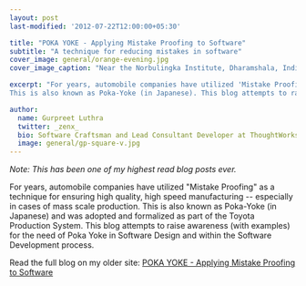 ```yaml
---
layout: post
last-modified: '2012-07-22T12:00:00+05:30'

title: "POKA YOKE - Applying Mistake Proofing to Software"
subtitle: "A technique for reducing mistakes in software"
cover_image: general/orange-evening.jpg
cover_image_caption: "Near the Norbulingka Institute, Dharamshala, India"

excerpt: "For years, automobile companies have utilized 'Mistake Proofing' as a technique for ensuring high quality, high speed manufacturing.
This is also known as Poka-Yoke (in Japanese). This blog attempts to raise awareness (with examples) for the need of Poka Yoke in Software."

author:
  name: Gurpreet Luthra
  twitter: _zenx_
  bio: Software Craftsman and Lead Consultant Developer at ThoughtWorks
  image: general/gp-square-v.jpg
---
```


*Note: This has been one of my highest read blog posts ever.*

For years, automobile companies have utilized "Mistake Proofing" as a technique for ensuring high quality,
high speed manufacturing -- especially in cases of mass scale production.
This is also known as Poka-Yoke (in Japanese) and was adopted and formalized as part of the Toyota Production System.
This blog attempts to raise awareness (with examples) for the need of Poka Yoke in Software Design and
within the Software Development process.

Read the full blog on my older site:
[POKA YOKE - Applying Mistake Proofing to Software](http://techie-notebook.blogspot.in/2012/07/poka-yoke-applying-mistake-proofing-to.html)